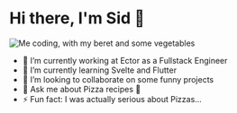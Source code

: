 # Hi there, I'm Sid 👋

<!--
**sidbentifraouine/sidbentifraouine** is a ✨ _special_ ✨ repository because its `README.md` (this file) appears on your GitHub profile.

Here are some ideas to get you started:



- 🔭 I’m currently working at Decathlon as a Frontend Engineer
- 🌱 I’m currently learning Svelte and Flutter
- 👯 I’m looking to collaborate on some funny projects
- 🤔 I’m looking for help with ...
- 💬 Ask me about Pizza recipes 🍕
- 📫 How to reach me: ...
- 😄 Pronouns: ...
- ⚡ Fun fact: I was actually serious about Pizzas…
-->

![Me coding, with my beret and some vegetables](https://github.com/sidbentifraouine/sidbentifraouine/blob/master/coding.svg)


- 🔭 I’m currently working at Ector as a Fullstack Engineer
- 🌱 I’m currently learning Svelte and Flutter
- 👯 I’m looking to collaborate on some funny projects
- 💬 Ask me about Pizza recipes 🍕
- ⚡ Fun fact: I was actually serious about Pizzas…
